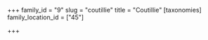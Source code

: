 +++
family_id = "9"
slug = "coutillie"
title = "Coutillie"
[taxonomies]
family_location_id = ["45"]

+++


